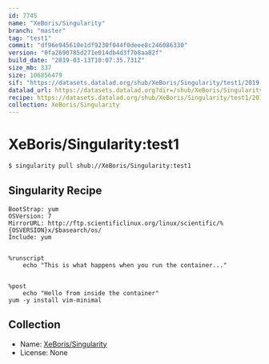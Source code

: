 ```yaml
---
id: 7745
name: "XeBoris/Singularity"
branch: "master"
tag: "test1"
commit: "df96e945610e1df9230f044f0deee8c246086330"
version: "0fa2690785d271e014db4d3f7b8aa82f"
build_date: "2019-03-13T10:07:35.731Z"
size_mb: 337
size: 106856479
sif: "https://datasets.datalad.org/shub/XeBoris/Singularity/test1/2019-03-13-df96e945-0fa26907/0fa2690785d271e014db4d3f7b8aa82f.simg"
datalad_url: https://datasets.datalad.org?dir=/shub/XeBoris/Singularity/test1/2019-03-13-df96e945-0fa26907/
recipe: https://datasets.datalad.org/shub/XeBoris/Singularity/test1/2019-03-13-df96e945-0fa26907/Singularity
collection: XeBoris/Singularity
---
```


# XeBoris/Singularity:test1

```bash
$ singularity pull shub://XeBoris/Singularity:test1
```

## Singularity Recipe

```singularity
BootStrap: yum
OSVersion: 7
MirrorURL: http://ftp.scientificlinux.org/linux/scientific/%{OSVERSION}x/$basearch/os/
Include: yum


%runscript
    echo "This is what happens when you run the container..."


%post
    echo "Hello from inside the container"
yum -y install vim-minimal
```

## Collection

 - Name: [XeBoris/Singularity](https://github.com/XeBoris/Singularity)
 - License: None


